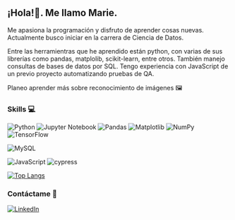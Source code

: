 ## ¡Hola!👋. Me llamo Marie.
Me apasiona la programación y disfruto de aprender cosas nuevas. Actualmente busco iniciar en la carrera de Ciencia de Datos.

Entre las herramientras que he aprendido están python, con varias de sus librerías como pandas, matplolib, scikit-learn, entre otros. También manejo consultas de bases de datos por SQL. Tengo experiencia con JavaScript de un previo proyecto automatizando pruebas de QA. 

Planeo aprender más sobre reconocimiento de imágenes 🖼️

### Skills 💻
![Python](https://img.shields.io/badge/python-3670A0?style=for-the-badge&logo=python&logoColor=ffdd54) ![Jupyter Notebook](https://img.shields.io/badge/jupyter-%23FA0F00.svg?style=for-the-badge&logo=jupyter&logoColor=white) ![Pandas](https://img.shields.io/badge/pandas-%23150458.svg?style=for-the-badge&logo=pandas&logoColor=white) ![Matplotlib](https://img.shields.io/badge/Matplotlib-%23ffffff.svg?style=for-the-badge&logo=Matplotlib&logoColor=black) ![NumPy](https://img.shields.io/badge/numpy-%23013243.svg?style=for-the-badge&logo=numpy&logoColor=white) ![TensorFlow](https://img.shields.io/badge/TensorFlow-%23FF6F00.svg?style=for-the-badge&logo=TensorFlow&logoColor=white)

![MySQL](https://img.shields.io/badge/mysql-%2300f.svg?style=for-the-badge&logo=mysql&logoColor=white)

![JavaScript](https://img.shields.io/badge/javascript-%23323330.svg?style=for-the-badge&logo=javascript&logoColor=%23F7DF1E) ![cypress](https://img.shields.io/badge/-cypress-%23E5E5E5?style=for-the-badge&logo=cypress&logoColor=058a5e)


[![Top Langs](https://github-readme-stats-git-masterrstaa-rickstaa.vercel.app/api/top-langs/?username=marie0394&theme=dracula)](https://github.com/anuraghazra/github-readme-stats)


### Contáctame 🤝
[![LinkedIn](https://img.shields.io/badge/linkedin-%230077B5.svg?style=for-the-badge&logo=linkedin&logoColor=white)](https://www.linkedin.com/in/marie-landivar/)
              

